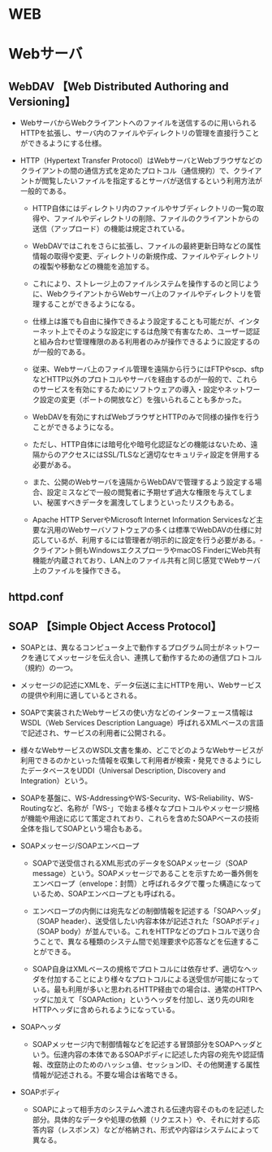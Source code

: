 # WEB


# Webサーバ





## WebDAV 【Web Distributed Authoring and Versioning】
- WebサーバからWebクライアントへのファイルを送信するのに用いられるHTTPを拡張し、サーバ内のファイルやディレクトリの管理を直接行うことができるようにする仕様。

- HTTP（Hypertext Transfer Protocol）はWebサーバとWebブラウザなどのクライアントの間の通信方式を定めたプロトコル（通信規約）で、クライアントが閲覧したいファイルを指定するとサーバが送信するという利用方法が一般的である。

    - HTTP自体にはディレクトリ内のファイルやサブディレクトリの一覧の取得や、ファイルやディレクトリの削除、ファイルのクライアントからの送信（アップロード）の機能は規定されている。
    - WebDAVではこれをさらに拡張し、ファイルの最終更新日時などの属性情報の取得や変更、ディレクトリの新規作成、ファイルやディレクトリの複製や移動などの機能を追加する。

    - これにより、ストレージ上のファイルシステムを操作するのと同じように、WebクライアントからWebサーバ上のファイルやディレクトリを管理することができるようになる。
    - 仕様上は誰でも自由に操作できるよう設定することも可能だが、インターネット上でそのような設定にするは危険で有害なため、ユーザー認証と組み合わせ管理権限のある利用者のみが操作できるように設定するのが一般的である。

    - 従来、Webサーバ上のファイル管理を遠隔から行うにはFTPやscp、sftpなどHTTP以外のプロトコルやサーバを経由するのが一般的で、これらのサービスを有効にするためにソフトウェアの導入・設定やネットワーク設定の変更（ポートの開放など）を強いられることも多かった。
    - WebDAVを有効にすればWebブラウザとHTTPのみで同様の操作を行うことができるようになる。

    - ただし、HTTP自体には暗号化や暗号化認証などの機能はないため、遠隔からのアクセスにはSSL/TLSなど適切なセキュリティ設定を併用する必要がある。
    - また、公開のWebサーバを遠隔からWebDAVで管理するよう設定する場合、設定ミスなどで一般の閲覧者に予期せず過大な権限を与えてしまい、秘匿すべきデータを漏洩してしまうといったリスクもある。

    - Apache HTTP ServerやMicrosoft Internet Information Servicesなど主要な汎用のWebサーバソフトウェアの多くは標準でWebDAVの仕様に対応しているが、利用するには管理者が明示的に設定を行う必要がある。- クライアント側もWindowsエクスプローラやmacOS FinderにWeb共有機能が内蔵されており、LAN上のファイル共有と同じ感覚でWebサーバ上のファイルを操作できる。





## httpd.conf  




## SOAP 【Simple Object Access Protocol】
- SOAPとは、異なるコンピュータ上で動作するプログラム同士がネットワークを通じてメッセージを伝え合い、連携して動作するための通信プロトコル（規約）の一つ。
- メッセージの記述にXMLを、データ伝送に主にHTTPを用い、Webサービスの提供や利用に適しているとされる。

- SOAPで実装されたWebサービスの使い方などのインターフェース情報はWSDL（Web Services Description Language）呼ばれるXMLベースの言語で記述され、サービスの利用者に公開される。
- 様々なWebサービスのWSDL文書を集め、どこでどのようなWebサービスが利用できるのかといった情報を収集して利用者が検索・発見できるようにしたデータベースをUDDI（Universal Description, Discovery and Integration）という。

- SOAPを基盤に、WS-AddressingやWS-Security、WS-Reliability、WS-Routingなど、名称が「WS-」で始まる様々なプロトコルやメッセージ規格が機能や用途に応じて策定されており、これらを含めたSOAPベースの技術全体を指してSOAPという場合もある。


- SOAPメッセージ/SOAPエンベロープ
    - SOAPで送受信されるXML形式のデータをSOAPメッセージ（SOAP message）という。SOAPメッセージであることを示すため一番外側をエンベロープ（envelope：封筒）と呼ばれるタグで覆った構造になっているため、SOAPエンベロープとも呼ばれる。

    - エンベロープの内側には宛先などの制御情報を記述する「SOAPヘッダ」（SOAP header）、送受信したい内容本体が記述された「SOAPボディ」（SOAP body）が並んでいる。これをHTTPなどのプロトコルで送り合うことで、異なる種類のシステム間で処理要求や応答などを伝達することができる。

    - SOAP自身はXMLベースの規格でプロトコルには依存せず、適切なヘッダを付加することにより様々なプロトコルによる送受信が可能になっている。最も利用が多いと思われるHTTP経由での場合は、通常のHTTPヘッダに加えて「SOAPAction」というヘッダを付加し、送り先のURIをHTTPヘッダに含められるようになっている。

- SOAPヘッダ
    - SOAPメッセージ内で制御情報などを記述する冒頭部分をSOAPヘッダという。伝達内容の本体であるSOAPボディに記述した内容の宛先や認証情報、改竄防止のためのハッシュ値、セッションID、その他関連する属性情報が記述される。不要な場合は省略できる。

- SOAPボディ
    - SOAPによって相手方のシステムへ渡される伝達内容そのものを記述した部分。具体的なデータや処理の依頼（リクエスト）や、それに対する応答内容（レスポンス）などが格納され、形式や内容はシステムによって異なる。